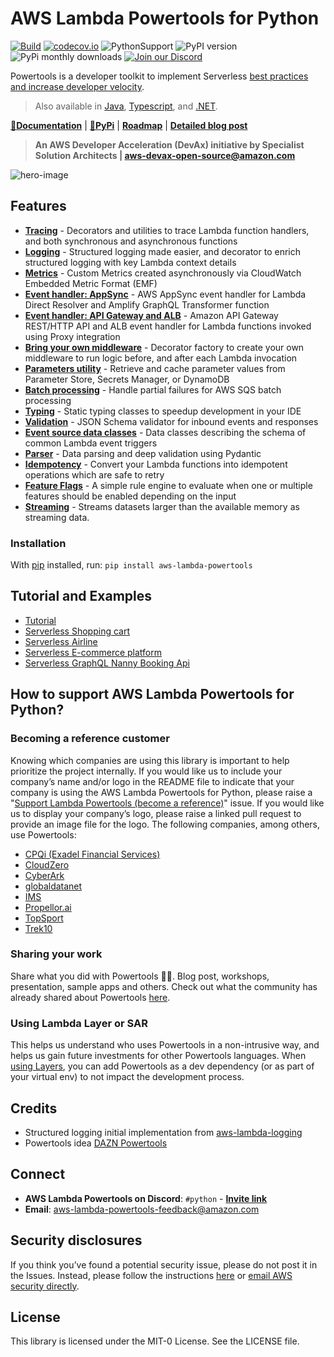 <!-- markdownlint-disable MD013 MD041 MD043  -->
# AWS Lambda Powertools for Python

[![Build](https://github.com/awslabs/aws-lambda-powertools-python/actions/workflows/python_build.yml/badge.svg)](https://github.com/awslabs/aws-lambda-powertools-python/actions/workflows/python_build.yml)
[![codecov.io](https://codecov.io/github/awslabs/aws-lambda-powertools-python/branch/develop/graphs/badge.svg)](https://app.codecov.io/gh/awslabs/aws-lambda-powertools-python)
![PythonSupport](https://img.shields.io/static/v1?label=python&message=%203.7|%203.8|%203.9|%203.10&color=blue?style=flat-square&logo=python) ![PyPI version](https://badge.fury.io/py/aws-lambda-powertools.svg) ![PyPi monthly downloads](https://img.shields.io/pypi/dm/aws-lambda-powertools) [![Join our Discord](https://dcbadge.vercel.app/api/server/B8zZKbbyET)](https://discord.gg/B8zZKbbyET)

Powertools is a developer toolkit to implement Serverless [best practices and increase developer velocity](https://awslabs.github.io/aws-lambda-powertools-python/latest/#features).

> Also available in [Java](https://github.com/awslabs/aws-lambda-powertools-java), [Typescript](https://github.com/awslabs/aws-lambda-powertools-typescript), and [.NET](https://awslabs.github.io/aws-lambda-powertools-dotnet/).

**[📜Documentation](https://awslabs.github.io/aws-lambda-powertools-python/)** | **[🐍PyPi](https://pypi.org/project/aws-lambda-powertools/)** | **[Roadmap](https://awslabs.github.io/aws-lambda-powertools-python/latest/roadmap/)** | **[Detailed blog post](https://aws.amazon.com/blogs/opensource/simplifying-serverless-best-practices-with-lambda-powertools/)**

> **An AWS Developer Acceleration (DevAx) initiative by Specialist Solution Architects | aws-devax-open-source@amazon.com**

![hero-image](https://user-images.githubusercontent.com/3340292/198254617-d0fdb672-86a6-4988-8a40-adf437135e0a.png)

## Features

* **[Tracing](https://awslabs.github.io/aws-lambda-powertools-python/latest/core/tracer/)** - Decorators and utilities to trace Lambda function handlers, and both synchronous and asynchronous functions
* **[Logging](https://awslabs.github.io/aws-lambda-powertools-python/latest/core/logger/)** - Structured logging made easier, and decorator to enrich structured logging with key Lambda context details
* **[Metrics](https://awslabs.github.io/aws-lambda-powertools-python/latest/core/metrics/)** - Custom Metrics created asynchronously via CloudWatch Embedded Metric Format (EMF)
* **[Event handler: AppSync](https://awslabs.github.io/aws-lambda-powertools-python/latest/core/event_handler/appsync/)** - AWS AppSync event handler for Lambda Direct Resolver and Amplify GraphQL Transformer function
* **[Event handler: API Gateway and ALB](https://awslabs.github.io/aws-lambda-powertools-python/latest/core/event_handler/api_gateway/)** - Amazon API Gateway REST/HTTP API and ALB event handler for Lambda functions invoked using Proxy integration
* **[Bring your own middleware](https://awslabs.github.io/aws-lambda-powertools-python/latest/utilities/middleware_factory/)** - Decorator factory to create your own middleware to run logic before, and after each Lambda invocation
* **[Parameters utility](https://awslabs.github.io/aws-lambda-powertools-python/latest/utilities/parameters/)** - Retrieve and cache parameter values from Parameter Store, Secrets Manager, or DynamoDB
* **[Batch processing](https://awslabs.github.io/aws-lambda-powertools-python/latest/utilities/batch/)** - Handle partial failures for AWS SQS batch processing
* **[Typing](https://awslabs.github.io/aws-lambda-powertools-python/latest/utilities/typing/)** - Static typing classes to speedup development in your IDE
* **[Validation](https://awslabs.github.io/aws-lambda-powertools-python/latest/utilities/validation/)** - JSON Schema validator for inbound events and responses
* **[Event source data classes](https://awslabs.github.io/aws-lambda-powertools-python/latest/utilities/data_classes/)** - Data classes describing the schema of common Lambda event triggers
* **[Parser](https://awslabs.github.io/aws-lambda-powertools-python/latest/utilities/parser/)** - Data parsing and deep validation using Pydantic
* **[Idempotency](https://awslabs.github.io/aws-lambda-powertools-python/latest/utilities/idempotency/)** - Convert your Lambda functions into idempotent operations which are safe to retry
* **[Feature Flags](https://awslabs.github.io/aws-lambda-powertools-python/latest/utilities/feature_flags/)** - A simple rule engine to evaluate when one or multiple features should be enabled depending on the input
* **[Streaming](https://awslabs.github.io/aws-lambda-powertools-python/latest/utilities/streaming/)** - Streams datasets larger than the available memory as streaming data.

### Installation

With [pip](https://pip.pypa.io/en/latest/index.html) installed, run: ``pip install aws-lambda-powertools``

## Tutorial and Examples

* [Tutorial](https://awslabs.github.io/aws-lambda-powertools-python/latest/tutorial)
* [Serverless Shopping cart](https://github.com/aws-samples/aws-serverless-shopping-cart)
* [Serverless Airline](https://github.com/aws-samples/aws-serverless-airline-booking)
* [Serverless E-commerce platform](https://github.com/aws-samples/aws-serverless-ecommerce-platform)
* [Serverless GraphQL Nanny Booking Api](https://github.com/trey-rosius/babysitter_api)

## How to support AWS Lambda Powertools for Python?

### Becoming a reference customer

Knowing which companies are using this library is important to help prioritize the project internally.
If you would like us to include your company’s name and/or logo in the README file to indicate that your company is using the AWS Lambda Powertools for Python, please raise a "[Support Lambda Powertools (become a reference)](https://github.com/awslabs/aws-lambda-powertools-python/issues/new?assignees=&labels=customer-reference&template=support_powertools.yml&title=%5BSupport+Lambda+Powertools%5D%3A+%3Cyour+organization+name%3E)" issue. If you would like us to display your company’s logo, please raise a linked pull request to provide an image file for the logo. The following companies, among others, use Powertools:

* [CPQi (Exadel Financial Services)](https://cpqi.com/)
* [CloudZero](https://www.cloudzero.com/)
* [CyberArk](https://www.cyberark.com/)
* [globaldatanet](https://globaldatanet.com/)
* [IMS](https://ims.tech/)
* [Propellor.ai](https://www.propellor.ai/)
* [TopSport](https://www.topsport.com.au/)
* [Trek10](https://www.trek10.com/)

### Sharing your work

Share what you did with Powertools 💞💞. Blog post, workshops, presentation, sample apps and others. Check out what the community has already shared about Powertools [here](https://awslabs.github.io/aws-lambda-powertools-python/latest/we_made_this/).

### Using Lambda Layer or SAR

This helps us understand who uses Powertools in a non-intrusive way, and helps us gain future investments for other Powertools languages. When [using Layers](https://awslabs.github.io/aws-lambda-powertools-python/latest/#lambda-layer), you can add Powertools as a dev dependency (or as part of your virtual env) to not impact the development process.

## Credits

* Structured logging initial implementation from [aws-lambda-logging](https://gitlab.com/hadrien/aws_lambda_logging)
* Powertools idea [DAZN Powertools](https://github.com/getndazn/dazn-lambda-powertools/)

## Connect

* **AWS Lambda Powertools on Discord**: `#python` - **[Invite link](https://discord.gg/B8zZKbbyET)**
* **Email**: aws-lambda-powertools-feedback@amazon.com

## Security disclosures

If you think you’ve found a potential security issue, please do not post it in the Issues.  Instead, please follow the instructions [here](https://aws.amazon.com/security/vulnerability-reporting/) or [email AWS security directly](mailto:aws-security@amazon.com).

## License

This library is licensed under the MIT-0 License. See the LICENSE file.
